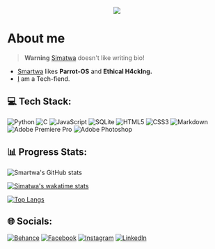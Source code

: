 <!-- ![Profile Views](https://komarev.com/ghpvc/?username=Simatwa&color=blueviolet&style=plastic&label=Profile+Views) -->
<p align="center">
<img src="https://camo.githubusercontent.com/2fe1931b3e090107a0a6f72990d13081d39eef8ea6a53412e749eb371b1ec89a/68747470733a2f2f6b6f6d617265762e636f6d2f67687076632f3f757365726e616d653d53696d6174776126636f6c6f723d626c756576696f6c6574267374796c653d706c6173746963266c6162656c3d50726f66696c652b5669657773"/>
                   

# About me 

> **Warning** [Simatwa](#) doesn't like writing bio! <br>
 * [Smartwa](#) likes **Parrot-OS** and **Ethical H4ckIng.**
 * [I](#) am a Tech-fiend.

 
 ## 💻 Tech Stack:
![Python](https://img.shields.io/badge/python-3670A0?style=for-the-badge&logo=python&logoColor=ffdd54) ![C](https://img.shields.io/badge/c-%2300599C.svg?style=for-the-badge&logo=c&logoColor=white) ![JavaScript](https://img.shields.io/badge/javascript-%23323330.svg?style=for-the-badge&logo=javascript&logoColor=%23F7DF1E) ![SQLite](https://img.shields.io/badge/sqlite-%2307405e.svg?style=for-the-badge&logo=sqlite&logoColor=white) ![HTML5](https://img.shields.io/badge/html5-%23E34F26.svg?style=for-the-badge&logo=html5&logoColor=white) ![CSS3](https://img.shields.io/badge/css3-%231572B6.svg?style=for-the-badge&logo=css3&logoColor=white) ![Markdown](https://img.shields.io/badge/markdown-%23000000.svg?style=for-the-badge&logo=markdown&logoColor=white) ![Adobe Premiere Pro](https://img.shields.io/badge/Adobe%20Premiere%20Pro-9999FF.svg?style=for-the-badge&logo=Adobe%20Premiere%20Pro&logoColor=white) ![Adobe Photoshop](https://img.shields.io/badge/adobephotoshop-%2331A8FF.svg?style=for-the-badge&logo=adobephotoshop&logoColor=white)

## 📊 Progress Stats:

![Smartwa's GitHub stats](https://github-readme-stats.vercel.app/api?username=Simatwa&show_icons=true&theme=tokyonight&include_all_commits=true&count_private=true&hide=contribs,issues)

[![Simatwa's wakatime stats](https://github-readme-stats.vercel.app/api/wakatime?username=Simatwa)](https://github.com/Simatwa/github-readme-stats)

[![Top Langs](https://github-readme-stats.vercel.app/api/top-langs/?username=Simatwa)](https://github.com/Simatwa/github-readme-stats)

## 🌐 Socials:

[![Behance](https://img.shields.io/badge/Behance-1769ff?logo=behance&logoColor=white)](https://behance.net/smartwa) [![Facebook](https://img.shields.io/badge/Facebook-%231877F2.svg?logo=Facebook&logoColor=white)](https://facebook.com/beny.carl.3) [![Instagram](https://img.shields.io/badge/Instagram-%23E4405F.svg?logo=Instagram&logoColor=white)](https://www.instagram.com/smartwa_caleb) [![LinkedIn](https://img.shields.io/badge/LinkedIn-%230077B5.svg?logo=linkedin&logoColor=white)](https://www.linkedin.com/in/smartwa-caleb-927975197/)

